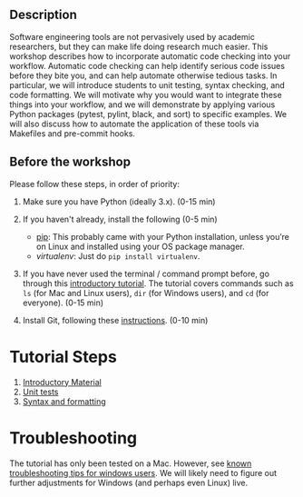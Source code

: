 
## Description

Software engineering tools are not pervasively used by academic researchers, but they can make life doing research much easier. This workshop describes how to incorporate automatic code checking into your workflow.  Automatic code checking can help identify serious code issues before they bite you, and can help automate otherwise tedious tasks. In particular, we will introduce students to unit testing, syntax checking, and code formatting. We will motivate why you would want to integrate these things into your workflow, and we will demonstrate by applying various Python packages (pytest, pylint, black, and sort) to specific examples. We will also discuss how to automate the application of these tools via Makefiles and pre-commit hooks. 

## Before the workshop

Please follow these steps, in order of priority:

1. Make sure you have Python (ideally 3.x).  (0-15 min)
2. If you haven't already, install the following (0-5 min)

    * [pip](https://pip.pypa.io/en/stable/installing/): This probably came with your Python installation, unless you’re on Linux and installed using your OS package manager.
    * _virtualenv_:  Just do `pip install virtualenv`.  
3. If you have never used the terminal / command prompt before, go through this [introductory tutorial](https://tutorial.djangogirls.org/en/intro_to_command_line/). The tutorial covers commands such as `ls` (for Mac and Linux users), `dir` (for Windows users), and `cd` (for everyone). (0-15 min)
4. Install Git, following these [instructions](https://karink520.github.io/git-and-github-intro/install_git.html). (0-10 min)


# Tutorial Steps

1. [Introductory Material](./steps/1-intro.md)
2. [Unit tests](./steps/2-unit-tests.md)
3. [Syntax and formatting](./steps/3-syntax-and-formatting.md)

# Troubleshooting

The tutorial has only been tested on a Mac.   However, see [known troubleshooting tips for windows users](./troubleshooting.md). We will likely need to figure out further adjustments for Windows (and perhaps even Linux) live.  


